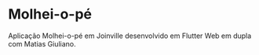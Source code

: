 # Molhei-o-pé

Aplicação Molhei-o-pé em Joinville desenvolvido em Flutter Web em dupla com Matias Giuliano.
